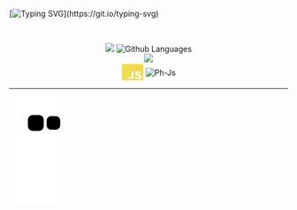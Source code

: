 [![Typing SVG](https://readme-typing-svg.herokuapp.com?color=ba60ff&lines=My+Profile.)](https://git.io/typing-svg)

<p align="center">
    <br>
<div align="center">
        <img height="150em" src="https://github-readme-stats.vercel.app/api?username=xPhanda23&show_icons=true&theme=dark&hide_border=true&layout=compact&include_all_commits=true&count_private=true,contribs" />
        <img width="38%" src="https://github-readme-stats.vercel.app/api/top-langs?username=xPhanda23&theme=dark&hide_border=true&layout=compact&langs_count=7" alt="Github Languages" />
      <br>
    <img src="https://github-readme-streak-stats.herokuapp.com?user=xPhanda23&theme=dark-purple&hide_border=true&background=151515">
</div>

<div style="display: inline_block" align="center">
    <img align="center" alt="Ph-Js" height="30" width="40" src="https://raw.githubusercontent.com/devicons/devicon/master/icons/javascript/javascript-plain.svg">
    <img align="center" alt="Ph-Js" height="35" width="35" src="https://cdn.iconscout.com/icon/free/png-256/node-js-1174925.png">
</div>

</div>

<hr>

![Snake animation](https://github.com/rafaballerini/rafaballerini/blob/output/github-contribution-grid-snake.svg)
